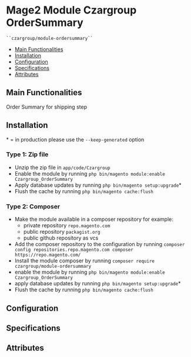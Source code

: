 # Mage2 Module Czargroup OrderSummary

    ``czargroup/module-ordersummary``

 - [Main Functionalities](#markdown-header-main-functionalities)
 - [Installation](#markdown-header-installation)
 - [Configuration](#markdown-header-configuration)
 - [Specifications](#markdown-header-specifications)
 - [Attributes](#markdown-header-attributes)


## Main Functionalities
Order Summary for shipping step

## Installation
\* = in production please use the `--keep-generated` option

### Type 1: Zip file

 - Unzip the zip file in `app/code/Czargroup`
 - Enable the module by running `php bin/magento module:enable Czargroup_OrderSummary`
 - Apply database updates by running `php bin/magento setup:upgrade`\*
 - Flush the cache by running `php bin/magento cache:flush`

### Type 2: Composer

 - Make the module available in a composer repository for example:
    - private repository `repo.magento.com`
    - public repository `packagist.org`
    - public github repository as vcs
 - Add the composer repository to the configuration by running `composer config repositories.repo.magento.com composer https://repo.magento.com/`
 - Install the module composer by running `composer require czargroup/module-ordersummary`
 - enable the module by running `php bin/magento module:enable Czargroup_OrderSummary`
 - apply database updates by running `php bin/magento setup:upgrade`\*
 - Flush the cache by running `php bin/magento cache:flush`


## Configuration




## Specifications




## Attributes



